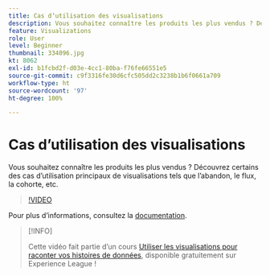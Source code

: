 ```yaml
---
title: Cas dʼutilisation des visualisations
description: Vous souhaitez connaître les produits les plus vendus ? Découvrez certains des cas d’utilisation principaux de visualisations tels que l’abandon, le flux, la cohorte, etc.
feature: Visualizations
role: User
level: Beginner
thumbnail: 334096.jpg
kt: 8062
exl-id: b1fcbd2f-d03e-4cc1-80ba-f76fe66551e5
source-git-commit: c9f3316fe30d6cfc505dd2c3238b1b6f0661a709
workflow-type: ht
source-wordcount: '97'
ht-degree: 100%

---
```


# Cas dʼutilisation des visualisations

Vous souhaitez connaître les produits les plus vendus ? Découvrez certains des cas d’utilisation principaux de visualisations tels que l’abandon, le flux, la cohorte, etc.

>[!VIDEO](https://video.tv.adobe.com/v/334096/?quality=12&learn=on)

Pour plus dʼinformations, consultez la [documentation](https://experienceleague.adobe.com/docs/data-workbench/using/dashboard/visualizations/visualization-types/c-visualization-types.html?lang=fr).

>[!INFO]
>
> Cette vidéo fait partie d’un cours [Utiliser les visualisations pour raconter vos histoires de données](https://experienceleague.adobe.com/?recommended=Analytics-U-1-2021.1.visualizations), disponible gratuitement sur Experience League !

